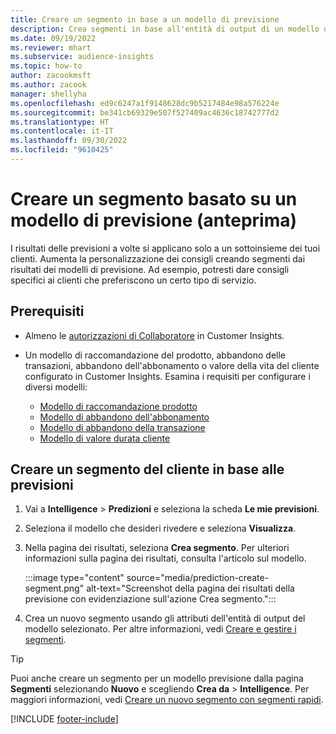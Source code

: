 ```yaml
---
title: Creare un segmento in base a un modello di previsione
description: Crea segmenti in base all'entità di output di un modello di previsione.
ms.date: 09/19/2022
ms.reviewer: mhart
ms.subservice: audience-insights
ms.topic: how-to
author: zacookmsft
ms.author: zacook
manager: shellyha
ms.openlocfilehash: ed9c6247a1f9148628dc9b5217484e98a576224e
ms.sourcegitcommit: be341cb69329e507f527409ac4636c18742777d2
ms.translationtype: HT
ms.contentlocale: it-IT
ms.lasthandoff: 09/30/2022
ms.locfileid: "9610425"
---
```

# <a name="create-a-segment-based-on-a-prediction-model-preview"></a>Creare un segmento basato su un modello di previsione (anteprima)

I risultati delle previsioni a volte si applicano solo a un sottoinsieme dei tuoi clienti. Aumenta la personalizzazione dei consigli creando segmenti dai risultati dei modelli di previsione. Ad esempio, potresti dare consigli specifici ai clienti che preferiscono un certo tipo di servizio.

## <a name="prerequisites"></a>Prerequisiti

- Almeno le [autorizzazioni di Collaboratore](permissions.md) in Customer Insights.

- Un modello di raccomandazione del prodotto, abbandono delle transazioni, abbandono dell'abbonamento o valore della vita del cliente configurato in Customer Insights. Esamina i requisiti per configurare i diversi modelli:

  - [Modello di raccomandazione prodotto](predict-product-recommendation.md)
  - [Modello di abbandono dell'abbonamento](predict-subscription-churn.md)
  - [Modello di abbandono della transazione](predict-transactional-churn.md)
  - [Modello di valore durata cliente](predict-customer-lifetime-value.md)

## <a name="create-a-customer-segment-based-on-predictions"></a>Creare un segmento del cliente in base alle previsioni

1. Vai a **Intelligence** > **Predizioni** e seleziona la scheda **Le mie previsioni**.

1. Seleziona il modello che desideri rivedere e seleziona **Visualizza**.

1. Nella pagina dei risultati, seleziona **Crea segmento**. Per ulteriori informazioni sulla pagina dei risultati, consulta l'articolo sul modello.

   :::image type="content" source="media/prediction-create-segment.png" alt-text="Screenshot della pagina dei risultati della previsione con evidenziazione sull'azione Crea segmento.":::

1. Crea un nuovo segmento usando gli attributi dell'entità di output del modello selezionato. Per altre informazioni, vedi [Creare e gestire i segmenti](segments.md).

> [!TIP]
> Puoi anche creare un segmento per un modello previsione dalla pagina **Segmenti** selezionando **Nuovo** e scegliendo **Crea da** > **Intelligence**. Per maggiori informazioni, vedi [Creare un nuovo segmento con segmenti rapidi](segment-quick.md).

[!INCLUDE [footer-include](includes/footer-banner.md)]
